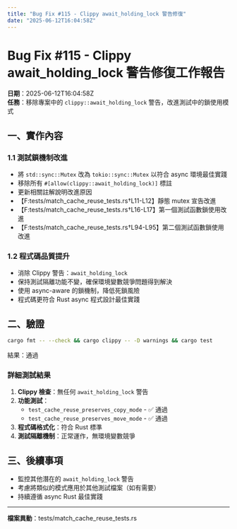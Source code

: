 ```yaml
---
title: "Bug Fix #115 - Clippy await_holding_lock 警告修復"
date: "2025-06-12T16:04:58Z"
---
```


# Bug Fix #115 - Clippy await_holding_lock 警告修復工作報告

**日期**：2025-06-12T16:04:58Z  
**任務**：移除專案中的 `clippy::await_holding_lock` 警告，改進測試中的鎖使用模式

## 一、實作內容

### 1.1 測試鎖機制改進
- 將 `std::sync::Mutex` 改為 `tokio::sync::Mutex` 以符合 async 環境最佳實踐
- 移除所有 `#[allow(clippy::await_holding_lock)]` 標註
- 更新相關註解說明改進原因
- 【F:tests/match_cache_reuse_tests.rs†L11-L12】靜態 mutex 宣告改進
- 【F:tests/match_cache_reuse_tests.rs†L16-L17】第一個測試函數鎖使用改進
- 【F:tests/match_cache_reuse_tests.rs†L94-L95】第二個測試函數鎖使用改進

### 1.2 程式碼品質提升
- 消除 Clippy 警告：`await_holding_lock` 
- 保持測試隔離功能不變，確保環境變數競爭問題得到解決
- 使用 async-aware 的鎖機制，降低死鎖風險
- 程式碼更符合 Rust async 程式設計最佳實踐

## 二、驗證

```bash
cargo fmt -- --check && cargo clippy -- -D warnings && cargo test
```

結果：通過

### 詳細測試結果
1. **Clippy 檢查**：無任何 `await_holding_lock` 警告
2. **功能測試**：
   - `test_cache_reuse_preserves_copy_mode` - ✅ 通過
   - `test_cache_reuse_preserves_move_mode` - ✅ 通過
3. **程式碼格式化**：符合 Rust 標準
4. **測試隔離機制**：正常運作，無環境變數競爭

## 三、後續事項

- 監控其他潛在的 `await_holding_lock` 警告
- 考慮將類似的模式應用於其他測試檔案（如有需要）
- 持續遵循 async Rust 最佳實踐

---
**檔案異動**：tests/match_cache_reuse_tests.rs
